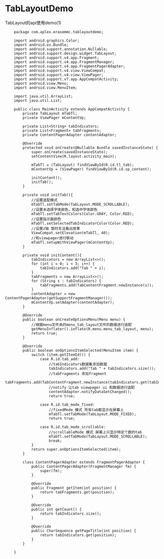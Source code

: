 # TabLayoutDemo
TabLayout的api使用demo(1)

        package com.aplex.erasemmc.tablayoutdemo;

        import android.graphics.Color;
        import android.os.Bundle;
        import android.support.annotation.Nullable;
        import android.support.design.widget.TabLayout;
        import android.support.v4.app.Fragment;
        import android.support.v4.app.FragmentManager;
        import android.support.v4.app.FragmentPagerAdapter;
        import android.support.v4.view.ViewCompat;
        import android.support.v4.view.ViewPager;
        import android.support.v7.app.AppCompatActivity;
        import android.view.Menu;
        import android.view.MenuItem;

        import java.util.ArrayList;
        import java.util.List;

        public class MainActivity extends AppCompatActivity {
            private TabLayout mTabTl;
            private ViewPager mContentVp;

            private List<String> tabIndicators;
            private List<Fragment> tabFragments;
            private ContentPagerAdapter contentAdapter;

            @Override
            protected void onCreate(@Nullable Bundle savedInstanceState) {
                super.onCreate(savedInstanceState);
                setContentView(R.layout.activity_main);

                mTabTl = (TabLayout) findViewById(R.id.tl_tab);
                mContentVp = (ViewPager) findViewById(R.id.vp_content);

                initContent();
                initTab();
            }

            private void initTab(){
                //设置适配模式
                mTabTl.setTabMode(TabLayout.MODE_SCROLLABLE);
                //设置未选择字体颜色，和选中字体颜色
                mTabTl.setTabTextColors(Color.GRAY, Color.RED);
                //设置指示器颜色
                mTabTl.setSelectedTabIndicatorColor(Color.RED);
                //设置z轴 暂时无法看出效果
                ViewCompat.setElevation(mTabTl, 40);
                //和viewpager进行联动
                mTabTl.setupWithViewPager(mContentVp);
            }

            private void initContent(){
                tabIndicators = new ArrayList<>();
                for (int i = 0; i < 3; i++) {
                    tabIndicators.add("Tab " + i);
                }
                tabFragments = new ArrayList<>();
                for (String s : tabIndicators) {
                    tabFragments.add(TabContentFragment.newInstance(s));
                }
                contentAdapter = new ContentPagerAdapter(getSupportFragmentManager());
                mContentVp.setAdapter(contentAdapter);
            }

            @Override
            public boolean onCreateOptionsMenu(Menu menu) {
                //根据menu文件夹的menu_tab_layout文件的数据进行适配
                getMenuInflater().inflate(R.menu.menu_tab_layout, menu);
                return true;
            }

            @Override
            public boolean onOptionsItemSelected(MenuItem item) {
                switch (item.getItemId()) {
                    case R.id.tab_add:
                        //tabIndicators数据集添加数据
                        tabIndicators.add("Tab " + tabIndicators.size());
                        //tabFragments 添加fragment
                        tabFragments.add(TabContentFragment.newInstance(tabIndicators.get(tabIndicators.size()-1)));
                        //notify 让tab viewpager ui 和数据进行适配
                        contentAdapter.notifyDataSetChanged();
                        return true;

                    case R.id.tab_mode_fixed:
                        //fixedMode 模式 所有tab都显示在屏幕上
                        mTabTl.setTabMode(TabLayout.MODE_FIXED);
                        return true;

                    case R.id.tab_mode_scrollable:
                        //scrollableMode 模式 屏幕上只显示特定个数的tab
                        mTabTl.setTabMode(TabLayout.MODE_SCROLLABLE);
                        break;
                }
                return super.onOptionsItemSelected(item);
            }

            class ContentPagerAdapter extends FragmentPagerAdapter {
                public ContentPagerAdapter(FragmentManager fm) {
                    super(fm);
                }

                @Override
                public Fragment getItem(int position) {
                    return tabFragments.get(position);
                }

                @Override
                public int getCount() {
                    return tabIndicators.size();
                }

                @Override
                public CharSequence getPageTitle(int position) {
                    return tabIndicators.get(position);
                }
            }

        }

